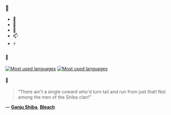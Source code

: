 ### 👋

- 🔭
- 🌱
- 💬
- 📫
- ⚡

#### 🧏

[![Most used languages](https://github-readme-stats-aynah.vercel.app/api/top-langs/?username=aynh&theme=solarized-dark&langs_count=6&layout=compact&hide_title=true)](https://github.com/anuraghazra/github-readme-stats#gh-dark-mode-only)
[![Most used languages](https://github-readme-stats-aynah.vercel.app/api/top-langs/?username=aynh&theme=solarized-light&langs_count=6&layout=compact&hide_title=true)](https://github.com/anuraghazra/github-readme-stats#gh-light-mode-only)

#### 💬

> "There ain't a single coward who'd turn tail and run from just that! Not among the men of the Shiba clan!"

&mdash; [**Ganju Shiba**](https://myanimelist.net/character.php?q=Ganju%20Shiba&cat=character), [**Bleach**](https://myanimelist.net/search/all?q=Bleach&cat=all)
